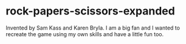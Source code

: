 # rock-papers-scissors-expanded
Invented by Sam Kass and Karen Bryla. I am a big fan and I wanted to recreate the game using my own skills and have a little fun too. 
